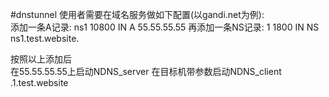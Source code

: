 #dnstunnel
使用者需要在域名服务做如下配置(以gandi.net为例):  
添加一条A记录: ns1 10800 IN A 55.55.55.55 
再添加一条NS记录: 1 1800 IN NS ns1.test.website.  

按照以上添加后  
在55.55.55.55上启动NDNS_server
在目标机带参数启动NDNS_client .1.test.website



